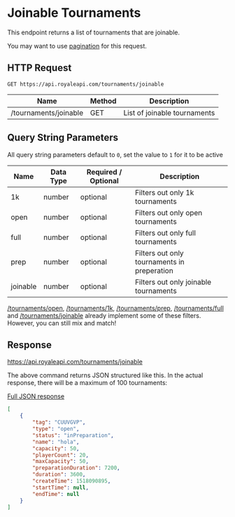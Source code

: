 # Joinable Tournaments

This endpoint returns a list of tournaments that are joinable.

You may want to use [pagination](pagination) for this request.

## HTTP Request
`GET https://api.royaleapi.com/tournaments/joinable`

Name | Method | Description
--- | --- | ---
/tournaments/joinable | GET | List of joinable tournaments

## Query String Parameters

All query string parameters default to `0`, set the value to `1` for it to be active

Name | Data Type | Required / Optional | Description
---  | --- | --- | ---
1k       | number | optional | Filters out only 1k tournaments
open     | number | optional | Filters out only open tournaments
full     | number | optional | Filters out only full tournaments
prep     | number | optional | Filters out only tournaments in preperation
joinable | number | optional | Filters out only joinable tournaments

[/tournaments/open](/endpoints/tournaments_open), [/tournaments/1k](/endpoints/tournaments_1k), [/tournaments/prep](/endpoints/tournaments_prep), [/tournaments/full](/endpoints/tournaments_full) and [/tournaments/joinable](/endpoints/tournaments_joinable) already implement some of these filters. However, you can still mix and match!

## Response
https://api.royaleapi.com/tournaments/joinable

The above command returns JSON structured like this. In the actual response, there will be a maximum of 100 tournaments:

<a href="/json/tournaments_joinable.json">Full JSON response</a>

```json
[
    {
        "tag": "CUUVGVP",
        "type": "open",
        "status": "inPreparation",
        "name": "hola",
        "capacity": 50,
        "playerCount": 20,
        "maxCapacity": 50,
        "preparationDuration": 7200,
        "duration": 3600,
        "createTime": 1518090895,
        "startTime": null,
        "endTime": null
    }
]
```